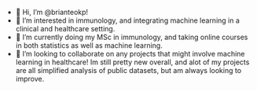 - 👋 Hi, I’m @brianteokp!
- 👀 I’m interested in immunology, and integrating machine learning in a clinical and healthcare setting.
- 🌱 I’m currently doing my MSc in immunology, and taking online courses in both statistics as well as machine learning.
- 💞️ I’m looking to collaborate on any projects that might involve machine learning in healthcare! Im still pretty new overall, and alot of my projects are all simplified analysis of public datasets, but am always looking to improve.


<!---
brianteokp/brianteokp is a ✨ special ✨ repository because its `README.md` (this file) appears on your GitHub profile.
You can click the Preview link to take a look at your changes.
--->
